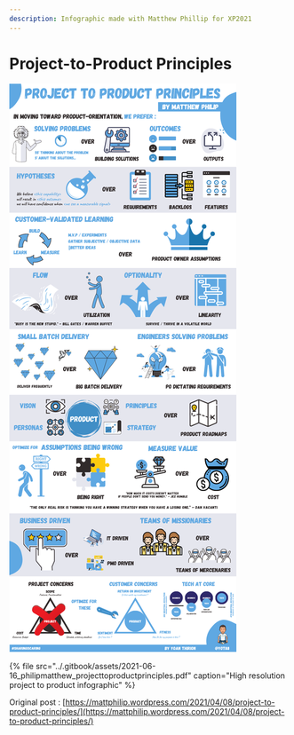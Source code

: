 ```yaml
---
description: Infographic made with Matthew Phillip for XP2021
---
```


# Project-to-Product Principles

![Project to Product infographic by Matthew Philip and Yoan thirion](../.gitbook/assets/project-to-product-principles-v2.png)

{% file src="../.gitbook/assets/2021-06-16\_philipmatthew\_projecttoproductprinciples.pdf" caption="High resolution project to product infographic" %}

Original post : [https://mattphilip.wordpress.com/2021/04/08/project-to-product-principles/](https://mattphilip.wordpress.com/2021/04/08/project-to-product-principles/)

